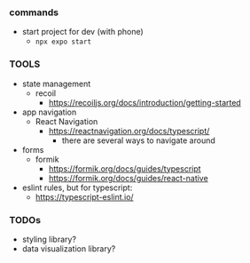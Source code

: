 ### commands
- start project for dev (with phone)
  - `npx expo start`

### TOOLS
- state management
  - recoil
    - https://recoiljs.org/docs/introduction/getting-started
- app navigation
  - React Navigation
    - https://reactnavigation.org/docs/typescript/
      - there are several ways to navigate around
- forms
  - formik
    - https://formik.org/docs/guides/typescript
    - https://formik.org/docs/guides/react-native
- eslint rules, but for typescript:
  - https://typescript-eslint.io/

### TODOs
- styling library?
- data visualization library?

